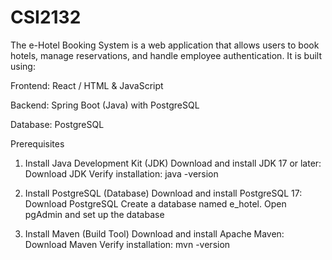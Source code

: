 # CSI2132

The e-Hotel Booking System is a web application that allows users to book hotels, manage reservations, and handle employee authentication. It is built using:

Frontend: React / HTML & JavaScript

Backend: Spring Boot (Java) with PostgreSQL

Database: PostgreSQL

Prerequisites

1. Install Java Development Kit (JDK)
Download and install JDK 17 or later: Download JDK
Verify installation:
java -version

 2. Install PostgreSQL (Database)
 Download and install PostgreSQL 17: Download PostgreSQL
Create a database named e_hotel.
Open pgAdmin and set up the database

 3. Install Maven (Build Tool)
Download and install Apache Maven: Download Maven
Verify installation:
mvn -version